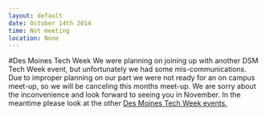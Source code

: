 ```yaml
---
layout: default
date: October 14th 2014
time: Not meeting
location: None
---
```


#Des Moines Tech Week
We were planning on joining up with another DSM Tech Week event, but unfortunately we had some mis-communications. Due to improper planning on our part we were not ready for an on campus meet-up, so we will be canceling this months meet-up. We are sorry about the inconvenience and look forward to seeing you in November. In the meantime please look at the other [Des Moines Tech Week events.](http://techweekdesmoines.com/)